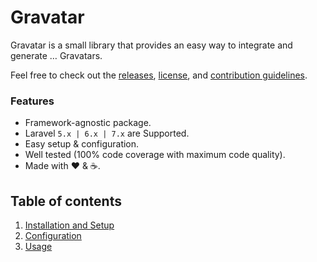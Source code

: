 # Gravatar

Gravatar is a small library that provides an easy way to integrate and generate &hellip; Gravatars.

Feel free to check out the [releases](https://github.com/ARCANEDEV/Gravatar/releases), [license](https://github.com/ARCANEDEV/Gravatar/blob/master/LICENSE.md), and [contribution guidelines](https://github.com/ARCANEDEV/Gravatar/blob/master/CONTRIBUTING.md).

### Features

  * Framework-agnostic package.
  * Laravel `5.x | 6.x | 7.x` are Supported.
  * Easy setup & configuration.
  * Well tested (100% code coverage with maximum code quality).
  * Made with :heart: &amp; :coffee:.

## Table of contents

1. [Installation and Setup](1-Installation-and-Setup.md)
2. [Configuration](2-Configuration.md)
3. [Usage](3-Usage.md)
